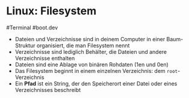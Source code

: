 # Linux: Filesystem

#Terminal #boot.dev

- Dateien und Verzeichnisse sind in deinem Computer in einer Baum-Struktur organisiert, die man Filesystem nennt
- Verzeichnisse sind lediglich Behälter, die Dateien und andere Verzeichnisse enthalten
- Dateien sind eine Ablage von binären Rohdaten (1en und 0en)
- Das Filesystem beginnt in einem einzelnen Verzeichnis: dem `root`-Verzeichnis
- Ein __Pfad__ ist ein String, der den Speicherort einer Datei oder eines Verzeichnisses beschreibt

